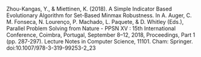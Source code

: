 Zhou-Kangas, Y., & Miettinen, K. (2018). A Simple Indicator Based Evolutionary Algorithm for Set-Based Minmax Robustness. 
In A. Auger, C. M. Fonseca, N. Lourenço, P. Machado, L. Paquete, & D. Whitley (Eds.), 
Parallel Problem Solving from Nature - PPSN XV : 15th International Conference, Coimbra, Portugal, September 8–12, 2018, 
Proceedings, Part 1 (pp. 287-297). Lecture Notes in Computer Science, 11101. Cham: Springer. doi:10.1007/978-3-319-99253-2_23
